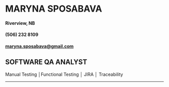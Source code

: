 # MARYNA SPOSABAVA

#### Riverview, NB

#### (506) 232 8109

#### maryna.sposabava@gmail.com

## SOFTWARE QA ANALYST
Manual Testing │Functional Testing │ JIRA │ Traceability

---